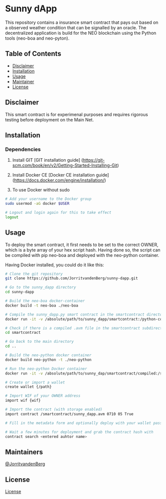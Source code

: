 # Sunny dApp
This repository contains a insurance smart contract that pays out based on a observed weather condition that can be signalled by an oracle. The decentralized application is build for the NEO blockchain using the Python tools (neo-boa and neo-pyton).

## Table of Contents

- [Disclaimer](#disclaimer)
- [Installation](#installation)
- [Usage](#usage)
- [Maintainer](#maintainer)
- [License](#license)

## Disclaimer
This smart contract is for experimenal purposes and requires rigorous testing before deployment on the Main Net.

## Installation

### Dependencies

1. Install GIT 
[GIT installation guide] (https://git-scm.com/book/en/v2/Getting-Started-Installing-Git)

2. Install Docker CE
[Docker CE installation guide] (https://docs.docker.com/engine/installation/)

3. To use Docker without sudo

``` bash
# Add your username to the Docker group
sudo usermod -aG docker $USER

# Logout and login again for this to take effect
logout
 ```

## Usage
To deploy the smart contract, it first needs to be set to the correct OWNER, which is a byte array of your hex script hash. Having done so, the script can be compiled with pip neo-boa and deployed with the neo-python container.

Having Docker installed, you could do it like this:

``` bash
# Clone the git repository
git clone https://github.com/JorritvandenBerg/sunny-dapp.git

# Go to the sunny_dapp directory
cd sunny-dapp

# Build the neo-boa docker-container
docker build -t neo-boa ./neo-boa

# Compile the sunny_dapp.py smart contract in the smartcontract directory
docker run -it -v /absolute/path/to/sunny_dapp/smartcontract:/python-contracts -v /absolute/path/to/sunny_dapp/smartcontract/compiled:/compiled-contracts neo-boa

# Check if there is a compiled .avm file in the smartcontract subdirectory
cd smartcontract

# Go back to the main directory
cd ..

# Build the neo-python docker container
docker build neo-python -t ./neo-python

# Run the neo-python Docker container
docker run -it -v /absolute/path/to/sunny_dap/smartcontract/compiled:/smartcontract neo-python

# Create or import a wallet
create wallet {/path}

# Import WIF of your OWNER address
import wif {wif}

# Import the contract (with storage enabled)
import contract /smartcontract/sunny_dapp.avm 0710 05 True

# Fill in the metadata form and optionally deploy with your wallet password after a succesful test invoke

# Wait a few minutes for deployment and grab the contract hash with
contract search <entered auhtor name> 

 ```

## Maintainers

[@JorritvandenBerg](mailto:jorrit_van_den_berg@hotmail.com)

## License

[License](LICENSE)




